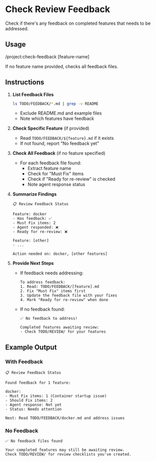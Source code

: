 # Check Review Feedback

Check if there's any feedback on completed features that needs to be addressed.

## Usage
/project:check-feedback [feature-name]

If no feature name provided, checks all feedback files.

## Instructions

1. **List Feedback Files**
   ```bash
   ls TODO/FEEDBACK/*.md | grep -v README
   ```
   - Exclude README.md and example files
   - Note which features have feedback

2. **Check Specific Feature** (if provided)
   - Read `TODO/FEEDBACK/${feature}.md` if it exists
   - If not found, report "No feedback yet"

3. **Check All Feedback** (if no feature specified)
   - For each feedback file found:
     - Extract feature name
     - Check for "Must Fix" items
     - Check if "Ready for re-review" is checked
     - Note agent response status

4. **Summarize Findings**
   ```
   📋 Review Feedback Status
   
   Feature: docker
   - Has feedback: ✅
   - Must Fix items: 2
   - Agent responded: ❌
   - Ready for re-review: ❌
   
   Feature: [other]
   - ...
   
   Action needed on: docker, [other features]
   ```

5. **Provide Next Steps**
   - If feedback needs addressing:
     ```
     To address feedback:
     1. Read: TODO/FEEDBACK/[feature].md
     2. Fix "Must Fix" items first
     3. Update the feedback file with your fixes
     4. Mark "Ready for re-review" when done
     ```
   
   - If no feedback found:
     ```
     ✅ No feedback to address!
     
     Completed features awaiting review:
     - Check TODO/REVIEW/ for your features
     ```

## Example Output

### With Feedback
```
📋 Review Feedback Status

Found feedback for 1 feature:

docker:
- Must Fix items: 1 (Container startup issue)
- Should Fix items: 2
- Agent response: Not yet
- Status: Needs attention

Next: Read TODO/FEEDBACK/docker.md and address issues
```

### No Feedback
```
✅ No feedback files found

Your completed features may still be awaiting review.
Check TODO/REVIEW/ for review checklists you've created.
```